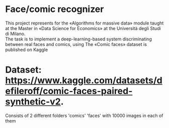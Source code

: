 # Face/comic recognizer
This project represents for the «Algorithms for massive data» module taught at the Master in «Data Science for Economics» at the Università degli Studi di Milano.
<br /> The task is to implement a deep-learning-based system discriminating between real faces and comics, using The «Comic faces» dataset is published on Kaggle
<br /> 
# Dataset: https://www.kaggle.com/datasets/defileroff/comic-faces-paired-synthetic-v2. 
Consists of 2 different folders 'comics' 'faces' with 10000 images in each of them
